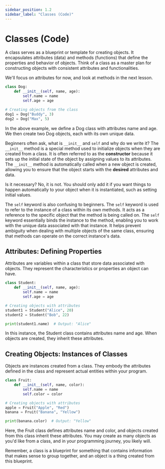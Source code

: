 ```yaml
---
sidebar_position: 1.2
sidebar_label: "Classes (Code)"
---
```


# Classes (Code)

A class serves as a blueprint or template for creating objects. It encapsulates attributes (data) and methods (functions) that define the properties and behavior of objects. Think of a class as a master plan for constructing objects with consistent attributes and functionalities.

We'll focus on attributes for now, and look at methods in the next lesson.

```python
class Dog:
    def __init__(self, name, age):
        self.name = name
        self.age = age

# Creating objects from the class
dog1 = Dog("Buddy", 3)
dog2 = Dog("Max", 5)
```

In the above example, we define a Dog class with attributes name and age. We then create two Dog objects, each with its own unique data.

Beginners often ask, what is `__init__` and `self` and why do we write it? The `__init__` method is a special method used to initialize objects when they are created from a class. It is often referred to as the **constructor** because it sets up the initial state of the object by assigning values to its attributes. The `__init__` method is automatically called when a new object is created, allowing you to ensure that the object starts with the **desired** attributes and data.

Is it necessary? No, it is not. You should only add it if you want things to happen automatically to your object when it is instantiated, such as setting initial values.

The `self` keyword is also confusing to beginners. The `self` keyword is used to refer to the instance of a class within its own methods. It acts as a reference to the specific object that the method is being called on. The `self` keyword essentially binds the instance to the method, enabling you to work with the unique data associated with that instance. It helps prevent ambiguity when dealing with multiple objects of the same class, ensuring that methods can operate on the correct instance's data.

## Attributes: Defining Properties

Attributes are variables within a class that store data associated with objects. They represent the characteristics or properties an object can have.

```python
class Student:
    def __init__(self, name, age):
        self.name = name
        self.age = age

# Creating objects with attributes
student1 = Student("Alice", 20)
student2 = Student("Bob", 22)

print(student1.name)  # Output: "Alice"
```

In this instance, the Student class contains attributes name and age. When objects are created, they inherit these attributes.

## Creating Objects: Instances of Classes

Objects are instances created from a class. They embody the attributes defined in the class and represent actual entities within your program.

```python
class Fruit:
    def __init__(self, name, color):
        self.name = name
        self.color = color

# Creating objects with attributes
apple = Fruit("Apple", "Red")
banana = Fruit("Banana", "Yellow")

print(banana.color)  # Output: "Yellow"
```

Here, the Fruit class defines attributes name and color, and objects created from this class inherit these attributes. You may create as many objects as you'd like from a class, and in your programming journey, you likely will. 

Remember, a class is a blueprint for something that contains information that makes sense to group together, and an object is a thing created from this blueprint.